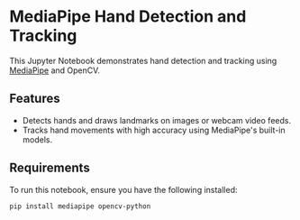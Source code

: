 # MediaPipe Hand Detection and Tracking

This Jupyter Notebook demonstrates hand detection and tracking using [MediaPipe](https://google.github.io/mediapipe/) and OpenCV.

## Features
- Detects hands and draws landmarks on images or webcam video feeds.
- Tracks hand movements with high accuracy using MediaPipe's built-in models.

## Requirements
To run this notebook, ensure you have the following installed:
```bash
pip install mediapipe opencv-python
```
